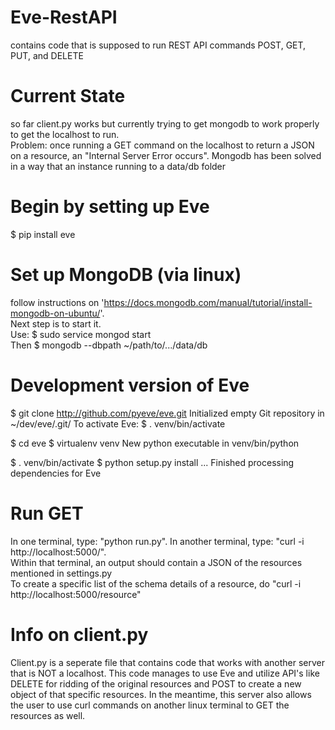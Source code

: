 # Eve-RestAPI
contains code that is supposed to run REST API commands POST, GET, PUT, and DELETE

# Current State
so far client.py works but currently trying to get mongodb to work properly to get the localhost to run. 
<br>Problem: once running a GET command on the localhost to return a JSON on a resource, an "Internal Server Error occurs".
Mongodb has been solved in a way that an instance running to a data/db folder
<br>
# Begin by setting up Eve
$ pip install eve

# Set up MongoDB (via linux)
follow instructions on 'https://docs.mongodb.com/manual/tutorial/install-mongodb-on-ubuntu/'.
<br> Next step is to start it. <br> Use: $ sudo service mongod start 
<br> Then $ mongodb --dbpath ~/path/to/.../data/db    

# Development version of Eve
$ git clone http://github.com/pyeve/eve.git
Initialized empty Git repository in ~/dev/eve/.git/
To activate Eve:
$ . venv/bin/activate

$ cd eve
$ virtualenv venv
New python executable in venv/bin/python

$ . venv/bin/activate
$ python setup.py install
...
Finished processing dependencies for Eve

# Run GET
In one terminal, type: "python run.py".
In another terminal, type: "curl -i http://localhost:5000/". 
<br>Within that terminal, an output should contain a JSON of the resources mentioned in settings.py
<br>To create a specific list of the schema details of a resource, do "curl -i http://localhost:5000/resource"

# Info on client.py
Client.py is a seperate file that contains code that works with another server that is NOT a localhost.  This code manages to
use Eve and utilize API's like DELETE for ridding of the original resources and POST to create a new object of that specific resources. In the meantime, this server also allows the user to use curl commands on another linux terminal to GET the resources as well.

